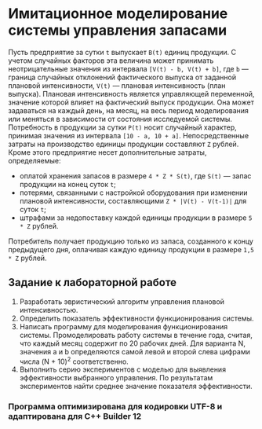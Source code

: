 # Имитационное моделирование системы управления запасами

Пусть предприятие за сутки `t` выпускает `B(t)` единиц продукции. С учетом случайных факторов эта величина может принимать неотрицательные значения из интервала `[V(t) - b, V(t) + b]`, где `b` — граница случайных отклонений фактического выпуска от заданной плановой интенсивности, `V(t)` — плановая интенсивность (план выпуска). Плановая интенсивность является управляющей переменной, значение которой влияет на фактический выпуск продукции. Она может задаваться на каждый день, на месяц, на весь период моделирования или меняться в зависимости от состояния исследуемой системы. Потребность в продукции за сутки `P(t)` носит случайный характер, принимая значения из интервала `[10 - a, 10 + a]`. Непосредственные затраты на производство единицы продукции составляют `Z` рублей. Кроме этого предприятие несет дополнительные затраты, определяемые:

- оплатой хранения запасов в размере `4 * Z * S(t)`, где `S(t)` — запас продукции на конец суток `t`;
- потерями, связанными с настройкой оборудования при изменении плановой интенсивности, составляющими `Z * |V(t) - V(t-1)|` для суток `t`;
- штрафами за недопоставку каждой единицы продукции в размере `5 * Z` рублей.

Потребитель получает продукцию только из запаса, созданного к концу предыдущего дня, оплачивая каждую единицу продукции в размере `1,5 * Z` рублей.

## Задание к лабораторной работе

1. Разработать эвристический алгоритм управления плановой интенсивностью.
2. Определить показатель эффективности функционирования системы.
3. Написать программу для моделирования функционирования системы. Промоделировать работу системы в течение года, считая, что каждый месяц содержит по 20 рабочих дней. Для варианта N, значения a и b определяются самой левой и второй слева цифрами числа (N + 10)<sup>2</sup> соответственно.
4. Выполнить серию экспериментов с моделью для выявления эффективности выбранного управления. По результатам экспериментов найти среднее значение показателя эффективности.

### Программа оптимизирована для кодировки UTF-8 и адаптирована для C++ Builder 12